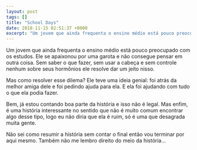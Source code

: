 ```yaml
---
layout: post
tags: []
title: "School Days"
date: 2018-11-15 02:51:37 +0000
excerpt: "Um jovem que ainda frequenta o ensino médio está pouco preocupado com os estudos. Ele se apaixonou por uma garota e não consegue pensar em..."
---
```


Um jovem que ainda frequenta o ensino médio está pouco preocupado com os estudos. Ele se apaixonou por uma garota e não consegue pensar em outra coisa. Sem saber o que fazer, sem usar a cabeça e sem controle nenhum sobre seus hormônios ele resolve dar um jeito nisso.

Mas como resolver esse dilema? Ele teve uma ideia genial: foi atrás da melhor amiga dele e foi pedindo ajuda para ela. E ela foi ajudando com tudo o que ela podia fazer.

Bem, já estou contando boa parte da história e isso não é legal. Mas enfim, é uma história interessante no sentido que não é muito comum encontrar algo desse tipo, logo eu não diria que ela é ruim, só é uma que desagrada muita gente.

Não sei como resumir a história sem contar o final então vou terminar por aqui mesmo. Também não me lembro direito do meio da história...